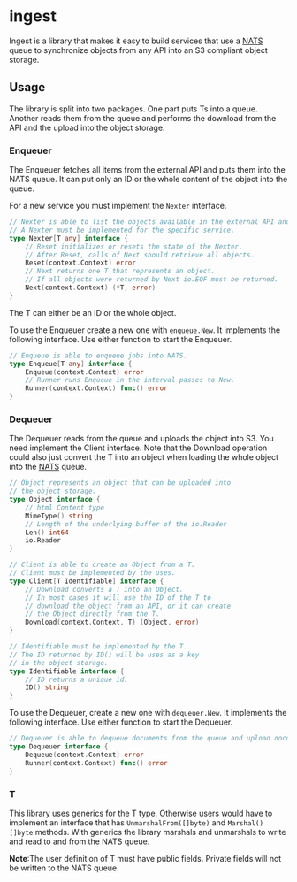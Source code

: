 # ingest

Ingest is a library that makes it easy to build services that use a [NATS](https://nats.io/) queue to synchronize objects from any API into an S3 compliant object storage.

## Usage

The library is split into two packages.
One part puts Ts into a queue.
Another reads them from the queue and performs the download from the API and the upload into the object storage.

### Enqueuer

The Enqueuer fetches all items from the external API and puts them into the NATS queue.
It can put only an ID or the whole content of the object into the queue.

For a new service you must implement the `Nexter` interface.

```go
// Nexter is able to list the objects available in the external API and returns them one by one.
// A Nexter must be implemented for the specific service.
type Nexter[T any] interface {
	// Reset initializes or resets the state of the Nexter.
	// After Reset, calls of Next should retrieve all objects.
	Reset(context.Context) error
	// Next returns one T that represents an object.
	// If all objects were returned by Next io.EOF must be returned.
	Next(context.Context) (*T, error)
}
```

The T can either be an ID or the whole object.

To use the Enqueuer create a new one with `enqueue.New`.
It implements the following interface.
Use either function to start the Enqueuer.

```go
// Enqueue is able to enqueue jobs into NATS.
type Enqueue[T any] interface {
	Enqueue(context.Context) error
	// Runner runs Enqueue in the interval passes to New.
	Runner(context.Context) func() error
}
```

### Dequeuer

The Dequeuer reads from the queue and uploads the object into S3.
You need implement the Client interface.
Note that the Download operation could also just convert the T into an object when loading the whole object into the [NATS](https://nats.io/) queue.

```go
// Object represents an object that can be uploaded into
// the object storage.
type Object interface {
	// html Content type
	MimeType() string
	// Length of the underlying buffer of the io.Reader
	Len() int64
	io.Reader
}

// Client is able to create an Object from a T.
// Client must be implemented by the uses.
type Client[T Identifiable] interface {
	// Download converts a T into an Object.
	// In most cases it will use the ID of the T to
	// download the object from an API, or it can create
	// the Object directly from the T.
	Download(context.Context, T) (Object, error)
}

// Identifiable must be implemented by the T.
// The ID returned by ID() will be uses as a key
// in the object storage.
type Identifiable interface {
	// ID returns a unique id.
	ID() string
}
```

To use the Dequeuer, create a new one with `dequeuer.New`.
It implements the following interface.
Use either function to start the Dequeuer.

```go
// Dequeuer is able to dequeue documents from the queue and upload documents to the S3.
type Dequeuer interface {
	Dequeue(context.Context) error
	Runner(context.Context) func() error
}
```

### T

This library uses generics for the T type.
Otherwise users would have to implement an interface that has `UnmarshalFrom([]byte)` and `Marshal() []byte` methods.
With generics the library marshals and unmarshals to write and read to and from the NATS queue.

**Note**:The user definition of T must have public fields.
Private fields will not be written to the NATS queue.

